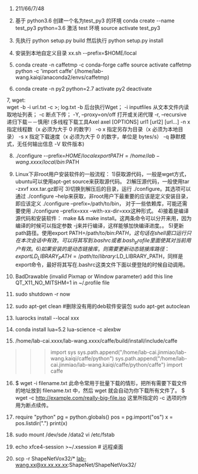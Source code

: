 1.  211/66/7/48

2.  基于 python3.6 创建一个名为test_py3 的环境
    conda create --name test_py3 python=3.6 
    激活 test 环境
    source activate test_py3
    
3. 先执行 python setup.py build
   然后执行 python setup.py install
   
4. 安装到本地自定义目录  xx.sh --prefix=$HOME/local

5.  conda create -n caffetmp -c conda-forge caffe
    source activate caffetmp
    python -c 'import caffe'
(/home/lab-wang.kaiqi/anaconda2/envs/caffetmp)

6.  conda create -n py2 python=2.7
    activate py2
    deactivate

7,  wget:   
    wget -b -i url.txt -c >; log.txt
    -b 后台执行Wget；
    -i inputfiles 从文本文件内读取地址列表；
    -c 断点下传；
    -Y, –proxy=on/off  打开或关闭代理
    -r, –recursive  递归下载－－慎用!
    (多线程下载工具Axel
    axel [OPTIONS] url1 [url2] [url…]
    -n x  指定线程数（x 必须为大于 0 的数字）
    -o x  指定另存为目录（x 必须为本地目录）
    -s x  指定下载速度（x 必须为大于 0 的数字，单位是 bytes/s）
    -q    静默模式，无任何输出信息
    -V    软件版本)
    
8.  ./configure --prefix=$HOME/local
    export PATH=/home/lab-wang.xxxx/local/bin:$PATH

9. Linux下非root用户安装软件的一般流程：
    1)获取源代码，一般是wget方式，ubuntu可以使用apt-get source来获取源代码。
    2)解压源代码，一般使用tar -zxvf xxx.tar.gz即可
    3)切换到解压后的目录，运行 ./configure。其选项可以通过 ./configure –help来获取，非root用户下最重要的应该是定义安装目录，即应该定义 ./configure –prefix=/path/to/bin， 对于一些依赖库，可能还需要使用 ./configure  –prefix=xxx –with-xx-dir=xxx这种形式。
    4)接着是编译源代码和安装软件： make &&  make install。这两条命令可以分开来用，因为编译的时候可以指定参数 -j来并行编译，这样能够加快编译进度。。
    5)更新path路径。使用export PATH=/path/to/bin:$PATH，这句话在shell窗口运行只在本次会话中有效，可以将其写到.bashrc或者.bash_profile里面使其对当前用户有效。
    6)如果安装的是动态链接库，则需要更新动态链接库路径： export LD_LIBRARY_PATH=/path/to/library:$LD_LIBRARY_PATH，同样是export命令，最好将其写在.bashrc这类文件下面以便登陆的时候自动调用。
    

10.  BadDrawable (invalid Pixmap or Window parameter)
     add this line QT_X11_NO_MITSHM=1 in ~/.profile file
     
     
11.  sudo shutdown -r now

12. sudo apt-get clean  #删除没有用的deb软件安装包
    sudo apt-get autoclean
    
13. luarocks install --local xxx
	
14. conda install lua=5.2 lua-science -c alexbw

15. /home/lab-cai.xxxx/lab-wang.xxxx/caffe/build/install/include/caffe
>>> import sys 
>>> sys.path.append("/home/lab-cai.jinmiao/lab-wang.kaiqi/caffe/python")
>>> sys.path.append("/home/lab-cai.jinmiao/lab-wang.kaiqi/caffe/python/caffe")
>>> import caffe

16. $ wget -i filename.txt  此命令常用于批量下载的情形，把所有需要下载文件的地址放到 filename.txt 中，然后 wget 就会自动为你下载所有文件了。
    $ wget -c http://example.com/really-big-file.iso  这里所指定的 -c 选项的作用为断点续传。
    
17. require "python"
pg = python.globals()
pos = pg.import("os")
x = pos.listdir(".")
print(x)

18. sudo mount /dev/sde  /data2
vi /etc/fstab

19. echo xfce4-session >~/.xsession   # 远程桌面

20. scp -r ShapeNetVox32/* lab-wang.xx@xx.xx.xx.xx:ShapeNet/ShapeNetVox32/
